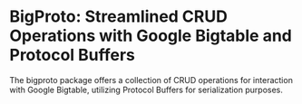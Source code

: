 # BigProto: Streamlined CRUD Operations with Google Bigtable and Protocol Buffers

The bigproto package offers a collection of CRUD operations for interaction with Google Bigtable, utilizing Protocol Buffers for serialization purposes.